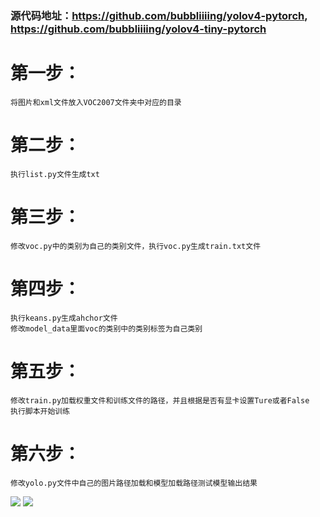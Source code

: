 
### 源代码地址：https://github.com/bubbliiiing/yolov4-pytorch, https://github.com/bubbliiiing/yolov4-tiny-pytorch

# 第一步：
    将图片和xml文件放入VOC2007文件夹中对应的目录

# 第二步：
    执行list.py文件生成txt
    
# 第三步：
    修改voc.py中的类别为自己的类别文件，执行voc.py生成train.txt文件
  
# 第四步：
    执行keans.py生成ahchor文件
    修改model_data里面voc的类别中的类别标签为自己类别
    
# 第五步：
    修改train.py加载权重文件和训练文件的路径，并且根据是否有显卡设置Ture或者False
    执行脚本开始训练
   
# 第六步：
    修改yolo.py文件中自己的图片路径加载和模型加载路径测试模型输出结果
    
  ![](https://github.com/Eric3911/yolov4-pytorch/blob/main/epoch_loss_2021_06_01_10_40_06.png)
  ![](https://github.com/Eric3911/yolov4-pytorch/blob/main/result.jpg)
